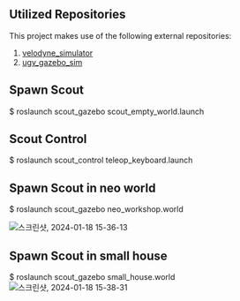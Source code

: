## Utilized Repositories

This project makes use of the following external repositories:

1. [velodyne_simulator](https://github.com/lmark1/velodyne_simulator)
2. [ugv_gazebo_sim](https://github.com/agilexrobotics/ugv_gazebo_sim)

## Spawn Scout

  $ roslaunch scout_gazebo scout_empty_world.launch

## Scout Control

$ roslaunch scout_control teleop_keyboard.launch

## Spawn Scout in neo world

$ roslaunch scout_gazebo neo_workshop.world

![스크린샷, 2024-01-18 15-36-13](https://github.com/dongjineee/scout_simulation/assets/150753899/92b278fd-5b7c-4450-aae0-9380d0e4d5ef)

## Spawn Scout in small house

$ roslaunch scout_gazebo small_house.world
![스크린샷, 2024-01-18 15-38-31](https://github.com/dongjineee/scout_simulation/assets/150753899/1ee9b3d6-08b2-447b-b884-a1b5c872bf25)
